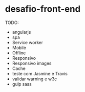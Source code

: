 # desafio-front-end

TODO:
- angularjs
- spa
- Service worker
- Mobile
- Offline
- Responsivo
- Responsivo images
- Cache
- teste com Jasmine e Travis
- validar warning e w3c
- gulp sass
